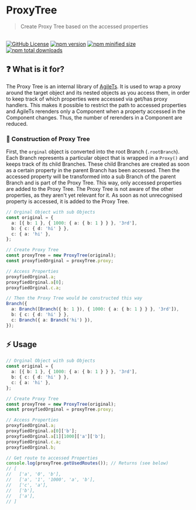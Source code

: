# ProxyTree

> Create Proxy Tree based on the accessed properties

 <br />

 <a href="https://github.com/agile-ts/agile">
  <img src="https://img.shields.io/github/license/agile-ts/agile.svg?label=license&style=flat&colorA=293140&colorB=4a4872" alt="GitHub License"/></a>
<a href="https://npm.im/@agile-ts/proxytree">
  <img src="https://img.shields.io/npm/v/@agile-ts/proxytree.svg?label=npm&style=flat&colorA=293140&colorB=4a4872" alt="npm version"/></a>
<a href="https://npm.im/@agile-ts/proxytree">
  <img src="https://img.shields.io/bundlephobia/min/@agile-ts/proxytree.svg?label=minified%20size&style=flat&colorA=293140&colorB=4a4872" alt="npm minified size"/></a>
<a href="https://npm.im/@agile-ts/proxytree">
  <img src="https://img.shields.io/npm/dt/@agile-ts/proxytree.svg?label=downloads&style=flat&colorA=293140&colorB=4a4872" alt="npm total downloads"/></a>

<br />

## ❓ What is it for?

The Proxy Tree is an internal library of [AgileTs](https://agile-ts.org).
It is used to wrap a proxy around the target object and its nested objects as you access them,
in order to keep track of which properties were accessed via get/has proxy handlers.
This makes it possible to restrict the path to accessed properties
and AgileTs rerenders only a Component when a property accessed in the Component changes.
Thus, the number of rerenders in a Component are reduced.

### 🌳 Construction of Proxy Tree

First, the `orginal` object is converted into the root Branch (`.rootBranch`).
Each Branch represents a particular object that is wrapped in a `Proxy()` 
and keeps track of its child Branches.
These child Branches are created as soon as a certain property in the parent Branch has been accessed.
Then the accessed property will be transformed into a sub Branch of the parent Branch and is part of the Proxy Tree.
This way, only accessed properties are added to the Proxy Tree.
The Proxy Tree is not aware of the other properties, as they aren't yet relevant for it.
As soon as not unrecognised property is accessed, it is added to the Proxy Tree.
```ts
// Orginal Object with sub Objects
const original = {
  a: [{ b: 1 }, { 1000: { a: { b: 1 } } }, '3rd'],
  b: { c: { d: 'hi' } },
  c: { a: 'hi' },
};

// Create Proxy Tree
const proxyTree = new ProxyTree(original);
const proxyfiedOrginal = proxyTree.proxy;  

// Access Properties
proxyfiedOrginal.a;
proxyfiedOrginal.a[0];
proxyfiedOrginal.c.a;

// Then the Proxy Tree would be constructed this way
Branch({
  a: Branch([Branch({ b: 1 }), { 1000: { a: { b: 1 } } }, '3rd']),
  b: { c: { d: 'hi' } },
  c: Branch({ a: Branch('hi') }),
});
```

## ⚡️ Usage

```ts
// Orginal Object with sub Objects
const original = {
  a: [{ b: 1 }, { 1000: { a: { b: 1 } } }, '3rd'],
  b: { c: { d: 'hi' } },
  c: { a: 'hi' },
};

// Create Proxy Tree
const proxyTree = new ProxyTree(original);
const proxyfiedOrginal = proxyTree.proxy;

// Access Properties
proxyfiedOrginal.a;
proxyfiedOrginal.a[0]['b'];
proxyfiedOrginal.a[1][1000]['a']['b'];
proxyfiedOrginal.c.a;
proxyfiedOrginal.b;

// Get route to accessed Properties
console.log(proxyTree.getUsedRoutes()); // Returns (see below)
// [
//   ['a', '0', 'b'],
//   ['a', '1', '1000', 'a', 'b'],
//   ['c', 'a'],
//   ['b'],
//   ['a'],
// ]
```
